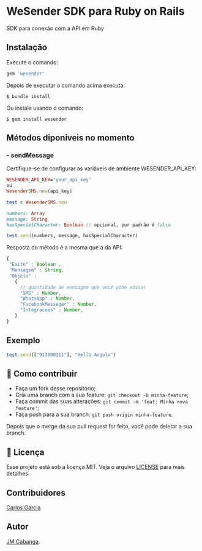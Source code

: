 # WeSender SDK para Ruby on Rails

SDK para conexão com a API em Ruby

## Instalação 

Execute o comando:

```ruby
gem 'wesender'
```

Depois de executar o comando acima executa:

    $ bundle install

Ou instale usando o comando:

    $ gem install wesender
    
## Métodos diponiveis no momento
### - sendMessage

Certifique-se de configurar as variáveis de ambiente WESENDER_API_KEY:

```ruby
WESENDER_API_KEY='your_api_key' 
ou
WesenderSMS.new(api_key)

test = WesenderSMS.new

numbers: Array
message: String
hasSpecialCharacter: Boolean // opcional, por padrão é false

test.send(numbers, message, hasSpecialCharacter)
```

Resposta do método é a mesma que a da API:

```js
{
 "Exito" : Boolean ,
 "Mensagem" : String,
 "Objeto" :
   {
     // quantidade de mensagem que você pode enviar
     "SMS" : Number,
     "WhatsApp" : Number,
     "FacebookMesseger" : Number,
     "Integracoes" : Number,
   }
}
```

## Exemplo

```ruby
test.send(["913000111"], "Hello Angola")
```
## 🤔 Como contribuir

- Faça um fork desse repositório;
- Cria uma branch com a sua feature: `git checkout -b minha-feature`;
- Faça commit das suas alterações: `git commit -m 'feat: Minha nova feature'`;
- Faça push para a sua branch: `git push origin minha-feature`.

Depois que o merge da sua pull request for feito, você pode deletar a sua branch.

## :memo: Licença

Esse projeto está sob a licença MIT. Veja o arquivo [LICENSE](LICENSE.md) para mais detalhes.

## Contribuidores

[Carlos Garcia](https://github.com/CarlCr)

## Autor

[JM Cabanga](https://github.com/cabanga).
